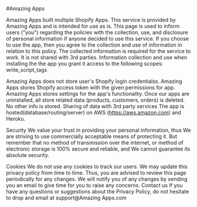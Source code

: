 #Amazing Apps

Amazing Apps built multiple Shopify Apps. This service is provided by Amazing Apps and is intended for use as is. This page is used to inform users ("you") regarding the policies with the collection, use, and disclosure of personal information if anyone decided to use this service. If you choose to use the app, then you agree to the collection and use of information in relation to this policy. The collected information is required for the service to work. It is not shared with 3rd parties. Information collection and use when installing the the app you grant it access to the following scopes: write_script_tags

Amazing Apps does not store user's Shopify login credentialss.
Amazing Apps stores Shopify access token with the given permissions for app.
Amazing Apps stores settings for the app's functionality.
Once our apps are uninstalled, all store related data (products, customers, orders) is deleted.
No other info is stored. Sharing of data with 3rd party services The app is hosted(database/routing/server) on AWS (https://aws.amazon.com) and Heroku.

Security
We value your trust in providing your personal information, thus We are striving to use commercially acceptable means of protecting it. But remember that no method of transmission over the internet, or method of electronic storage is 100% secure and reliable, and We cannot guarantee its absolute security.

Cookies
We do not use any cookies to track our users. We may update this privacy policy from time to time. Thus, you are advised to review this page periodically for any changes. We will notify you of any changes by sending you an email to give time for you to raise any concerns. Contact us If you have any questions or suggestions about the Privacy Policy, do not hesitate to drop and email at support@Amazing Apps.com
